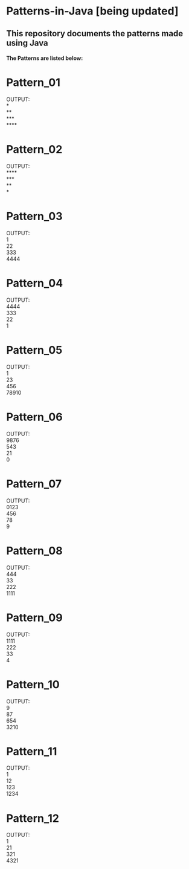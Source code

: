<h1>Patterns-in-Java [being updated]</h1>
<h2>This repository documents the patterns made using Java</h2>
<h4>The Patterns are listed below:</h4>

# Pattern_01
OUTPUT:              <br>
&#42;                <br>
&#42;&#42;           <br>
&#42;&#42;&#42;      <br>
&#42;&#42;&#42;&#42; <br>

# Pattern_02
OUTPUT:              <br>
&#42;&#42;&#42;&#42; <br>
&#42;&#42;&#42;      <br>
&#42;&#42;           <br>
&#42;                <br>

# Pattern_03
OUTPUT:              <br>
1                    <br>
22                   <br>
333                  <br>
4444                 <br>

# Pattern_04
OUTPUT:              <br>
4444                 <br>
333                  <br>
22                   <br>
1                    <br>

# Pattern_05
OUTPUT:             <br> 
1                   <br>
23                  <br>
456                 <br>
78910               <br>

# Pattern_06
OUTPUT:            <br>
9876               <br>
543                <br>
21                 <br>
0                  <br>

# Pattern_07
OUTPUT:            <br>
0123               <br>
456                <br>
78                 <br>
9                  <br>

# Pattern_08
OUTPUT:            <br>
444                <br>
33                 <br>
222                <br>
1111               <br>

# Pattern_09
OUTPUT:            <br>
1111               <br>
222                <br>
33                 <br>
4                  <br>

# Pattern_10
OUTPUT:            <br>
9                  <br>
87                 <br>
654                <br>
3210               <br>

# Pattern_11
OUTPUT:            <br>
1                  <br>
12                 <br>
123                <br>
1234               <br>

# Pattern_12
OUTPUT:            <br>
1                  <br>
21                 <br>
321                <br>
4321               <br>
